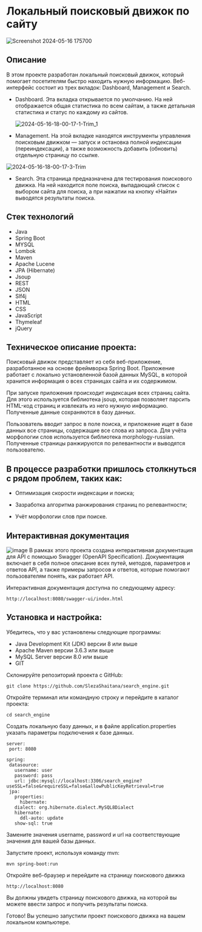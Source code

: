 # **Локальный поисковый движок по сайту**

![Screenshot 2024-05-16 175700](https://github.com/SlezaShaitana/10-4-chess-board/assets/132721004/1234658e-dc84-4ebb-8400-c1e17403c4d4)

## Описание

В этом проекте разработан локальный поисковый движок, который помогает посетителям быстро находить нужную информацию. Веб-интерфейс состоит из трех вкладок: Dashboard, Management и Search.

- Dashboard. Эта вкладка открывается по умолчанию. На ней отображается общая статистика по всем сайтам, а также детальная статистика и статус по каждому из сайтов.

  ![2024-05-16-18-00-17-1-Trim_1](https://github.com/SlezaShaitana/search_engine/assets/132721004/75e23fff-b673-416b-a1de-cce21034c724)

- Management. На этой вкладке находятся инструменты управления поисковым движком — запуск и остановка полной индексации (переиндексации), а также возможность добавить (обновить) отдельную страницу по ссылке.

![2024-05-16-18-00-17-3-Trim](https://github.com/SlezaShaitana/search_engine/assets/132721004/1f07fd7c-6dff-4dd3-ad64-e240dc49e802)

- Search. Эта страница предназначена для тестирования поискового движка. На ней находится поле поиска, выпадающий список с выбором сайта для поиска, а при нажатии на кнопку «Найти» выводятся результаты поиска.



## Стек технологий
   
- Java
- Spring Boot
- MYSQL
- Lombok
- Maven
- Apache Lucene
- JPA (Hibernate)
- Jsoup
- REST
- JSON
- Slf4j
- HTML
- CSS
- JavaScript
- Thymeleaf
- jQuery

  
## Техническое описание проекта:

Поисковый движок представляет из себя веб-приложение, разработанное на основе фреймворка Spring Boot. Приложение работает с локально установленной базой данных MySQL, в которой хранится информация о всех страницах сайта и их содержимом.

При запуске приложения происходит индексация всех страниц сайта. Для этого используется библиотека jsoup, которая позволяет парсить HTML-код страниц и извлекать из него нужную информацию. Полученные данные сохраняются в базу данных.

Пользователь вводит запрос в поле поиска, и приложение ищет в базе данных все страницы, содержащие все слова из запроса. Для учёта морфологии слов используется библиотека morphology-russian. Полученные страницы ранжируются по релевантности и выводятся пользователю.

## В процессе разработки пришлось столкнуться с рядом проблем, таких как:

- Оптимизация скорости индексации и поиска;

- Зазработка алгоритма ранжирования страниц по релевантности;

- Учёт морфологии слов при поиске.
  

 ## Интерактивная документация

   ![image](https://github.com/SlezaShaitana/search_engine/assets/132721004/fde3be14-cb01-4291-b8fd-4a8593b42538)
    В рамках этого проекта создана интерактивная документация для API с помощью Swagger (OpenAPI Specification). Документация включает в себя полное описание всех путей, методов, параметров и ответов API, а также примеры запросов и ответов, которые помогают пользователям понять, как работает API.

  Интерактивная документация доступна по следующему адресу:

  ```
  http://localhost:8080/swagger-ui/index.html
  ```

## Установка и настройка:

Убедитесь, что у вас установлены следующие программы:

- Java Development Kit (JDK) версии 8 или выше
- Apache Maven версии 3.6.3 или выше
- MySQL Server версии 8.0 или выше
- GIT

Склонируйте репозиторий проекта с GitHub:

```
git clone https://github.com/SlezaShaitana/search_engine.git
```

Откройте терминал или командную строку и перейдите в каталог проекта:
```
cd search_engine
```

Cоздать локальную базу данных, и в файле application.properties указать параметры подключения к базе данных.

```
server:
 port: 8080

spring:
 datasource:
   username: user
   password: pass
   url: jdbc:mysql://localhost:3306/search_engine?useSSL=false&requireSSL=false&allowPublicKeyRetrieval=true
 jpa:
   properties:
     hibernate:
   dialect: org.hibernate.dialect.MySQL8Dialect
   hibernate:
     ddl-auto: update
   show-sql: true
```

Замените значения username, password и url на соответствующие значения для вашей базы данных.

Запустите проект, используя команду mvn:

```
mvn spring-boot:run
```

Откройте веб-браузер и перейдите на страницу поискового движка

```
http://localhost:8080
```

Вы должны увидеть страницу поискового движка, на которой вы можете ввести запрос и получить результаты поиска.

Готово! Вы успешно запустили проект поискового движка на вашем локальном компьютере. 

